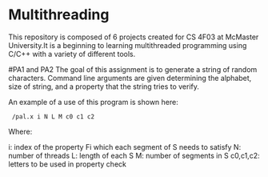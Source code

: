 # Multithreading
This repository is composed of 6 projects created for CS 4F03 at McMaster University.It is a beginning to learning multithreaded programming using C/C++ with a variety of different tools.


#PA1 and PA2
The goal of this assignment is to generate a string of random characters. Command line arguments are given determining the alphabet, size of string, and a property that the string tries to verify.

An example of a use of this program is shown here:

` /pal.x i N L M c0 c1 c2`

Where:

i: index of the property Fi which each segment of S needs to satisfy
N: number of threads
L: length of each S
M: number of segments in S
c0,c1,c2: letters to be used in property check
